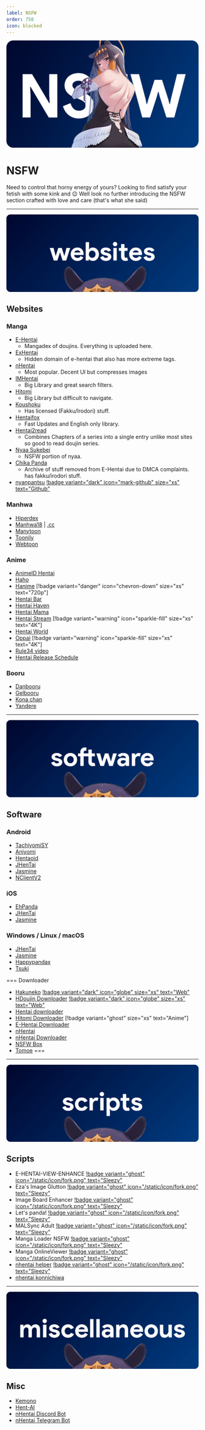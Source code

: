 ```yaml
---
label: NSFW
order: 750
icon: blocked
---
```


![](/static/thumb/nsfw.png)
# NSFW
Need to control that horny energy of yours? Looking to find satisfy your fetish with some kink and :wink: Well look no further introducing the NSFW section crafted with love and care (that's what she said)

___
![](/static/banner/sites.png)
## Websites

### Manga
- [E-Hentai](https://e-hentai.org/)
    - Mangadex of doujins. Everything is uploaded here.
- [ExHentai](https://exhentai.org/)
    - Hidden domain of e-hentai that also has more extreme tags. 
- [nHentai](https://nhentai.net/)
    - Most popular. Decent UI but compresses images
- [IMHentai](https://imhentai.xxx/)
    - Big Library and great search filters.
- [Hitomi](https://hitomi.la/)
    - Big Library but difficult to navigate.
- [Koushoku](https://ksk.moe/)
    - Has licensed (Fakku/Irodori) stuff.
- [Hentaifox](https://hentaifox.com/ )
    - Fast Updates and English only library.
- [Hentai2read](https://hentai2read.com/)
    - Combines Chapters of a series into a single entry unlike most sites so good to read doujin series.
- [Nyaa Sukebei](https://sukebei.nyaa.si/)
    - NSFW portion of nyaa.
- [Chika Panda](https://panda.chaika.moe/)
    - Archive of stuff removed from E-Hentai due to DMCA complaints. has fakku/irodori stuff.
- [nyanpantsu](https://nyanpantsu.vercel.app/) [!badge variant="dark" icon="mark-github" 
size="xs" text="Github"](https://github.com/purpleblueslime/nyanpantsu)

### Manhwa
- [Hiperdex](https://hiperdex.com/)
- [Manhwa18](http://manhwa18.com/) | [.cc](https://manhwa18.cc/)
- [Manytoon](https://manytoon.com/)
- [Toonily](https://toonily.com/)
- [Webtoon](https://www.webtoon.xyz/)

### Anime
- [AnimeID Hentai](https://animeidhentai.com/)
- [Haho](https://haho.moe/)
- [Hanime](https://hanime.tv/) [!badge variant="danger" icon="chevron-down" size="xs" text="720p"]
- [Hentai Bar](https://hentaibar.com/)
- [Hentai Haven](https://hentaihaven.xxx/)
- [Hentai Mama](https://hentaimama.io/)
- [Hentai Stream](https://hstream.moe/) [!badge variant="warning" icon="sparkle-fill" size="xs" text="4K"]
- [Hentai World](https://hentaiworld.tv/)
- [Oppai](https://oppai.stream/) [!badge variant="warning" icon="sparkle-fill" size="xs" text="4K"]
- [Rule34 video](https://rule34video.com/)
- [Hentai Release Schedule](https://www.underhentai.net/releases/)

### Booru
- [Danbooru](https://danbooru.donmai.us/)
- [Gelbooru](https://gelbooru.com/)
- [Kona chan](https://konachan.com/)
- [Yandere](https://yande.re/post)

___
![](/static/banner/software.png)
## Software

### Android
- [TachiyomiSY](https://github.com/jobobby04/TachiyomiSY)
- [Aniyomi](https://github.com/jmir1/aniyomi-mpv-beta)
- [Hentaoid](https://github.com/avluis/Hentoid)
- [JHenTai](https://github.com/jiangtian616/JHenTai)
- [Jasmine](https://github.com/niuhuan/jasmine)
- [NClientV2](https://github.com/Dar9586/NClientV2)

### iOS
- [EhPanda](https://github.com/EhPanda-Team/EhPanda)
- [JHenTai](https://github.com/jiangtian616/JHenTai)
- [Jasmine](https://github.com/niuhuan/jasmine)

### Windows / Linux / macOS
- [JHenTai](https://github.com/jiangtian616/JHenTai)
- [Jasmine](https://github.com/niuhuan/jasmine)
- [Happypandax](https://github.com/happypandax/happypandax)
- [Tsuki](https://github.com/Gusb3ll/Tsuki)

=== Downloader

- [Hakuneko](https://github.com/manga-download/hakuneko) [!badge variant="dark" icon="globe" size="xs" text="Web"](https://hakuneko.download/)
- [HDoujin Downloader](https://github.com/HDoujinDownloader/HDoujinDownloader) [!badge variant="dark" icon="globe" size="xs" text="Web"](https://doujindownloader.com/)
- [Hentai downloader](https://github.com/touno-io/hentai-downloader)
- [Hitomi Downloader](https://github.com/KurtBestor/Hitomi-Downloader) [!badge variant="ghost" size="xs" text="Anime"]
- [E-Hentai Downloader](https://github.com/ccloli/E-Hentai-Downloader)
- [nHentai](https://github.com/RicterZ/nhentai)
- [nHentai Downloader](https://github.com/Xwilarg/NHentaiDownloader)
- [NSFW Box](https://github.com/Kisspeace/NsfwBox)
- [Tomoe](https://github.com/sinkaroid/tomoe)
===

___
![](/static/banner/script.png)
## Scripts
- E-HENTAI-VIEW-ENHANCE [!badge variant="ghost" icon="/static/icon/fork.png" text="Sleezy"](https://sleazyfork.org/en/scripts/397848-e-hentai-view-enhance)
- Eza's Image Glutton [!badge variant="ghost" icon="/static/icon/fork.png" text="Sleezy"](https://sleazyfork.org/en/scripts/4713-eza-s-image-glutton)
- Image Board Enhancer [!badge variant="ghost" icon="/static/icon/fork.png" text="Sleezy"](https://sleazyfork.org/en/scripts/387312-image-board-enhancer-rule34-gelbooru-e621-and-more)
- Let's panda! [!badge variant="ghost" icon="/static/icon/fork.png" text="Sleezy"](https://sleazyfork.org/en/scripts/33979-let-s-panda)
- MALSync Adult [!badge variant="ghost" icon="/static/icon/fork.png" text="Sleezy"](https://sleazyfork.org/en/scripts/387981-mal-sync-adult-fatexxxblood-edition)
- Manga Loader NSFW [!badge variant="ghost" icon="/static/icon/fork.png" text="Sleezy"](https://sleazyfork.org/en/scripts/12657-manga-loader-nsfw)
- Manga OnlineViewer [!badge variant="ghost" icon="/static/icon/fork.png" text="Sleezy"](https://sleazyfork.org/en/scripts/1319-manga-onlineviewer)
- [nhentai helper](https://github.com/Tsuk1ko/nhentai-helper) [!badge variant="ghost" icon="/static/icon/fork.png" text="Sleezy"](https://sleazyfork.org/en/scripts/375992-nhentai-helper)
- [nhentai konnichiwa](https://github.com/naiymu/nhentai-konnichiwa)

___
![](/static/banner/misc.png)
## Misc
- [Kemono](https://kemono.party/)
- [Hent-AI](https://github.com/natethegreate/hent-AI)
- [nHentai Discord Bot](https://github.com/the-urban-inc/nhentai-discord-bot)
- [nHentai Telegram Bot](https://github.com/sleroq/nhentai-telegram-bot)